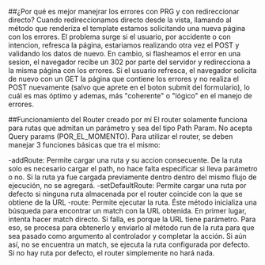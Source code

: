 ##¿Por qué es mejor manejrar los errores con PRG y con redireccionar directo?
Cuando redireccionamos directo desde la vista, llamando al método que renderiza el template
estamos solicitando una nueva página con los errores. El problema surge si el usuario, por accidente o con intencion, refresca la página, estariamos realizando otra vez el POST y validando los datos de nuevo. En cambio, si flasheamos el error en una sesion, el navegador recibe un 302 por parte del servidor y redirecciona a la misma página con los errores. Si el usuario refresca, el navegador solicita de nuevo con un GET la página que contiene los errores y no realiza el POST nuevamente (salvo que aprete en el boton submit del formulario), lo cuál es mas óptimo y ademas, más "coherente" o "lógico" en el manejo de errores.

##Funcionamiento del Router creado por mí
El router solamente funciona para rutas que admitan un parámetro y sea del tipo Path Param. No
acepta Query params (POR_EL_MOMENTO). Para utilizar el router, se deben manejar 3 funciones básicas que tra el mismo:

-addRoute: Permite cargar una ruta y su accion consecuente. De la ruta solo es necesario cargar el path, no hace falta especificar si lleva parámetro o no. Si la ruta ya fue cargada previamente dentro dentro del mismo flujo de ejecución, no se agregará.
-setDefaultRoute: Permite cargar una ruta por defecto si ninguna ruta almacenada por el router coincide con la que se obtiene de la URL
-route: Permite ejecutar la ruta. Éste método inicializa una búsqueda para encontrar un match con la URL obtenida. En primer lugar, intenta hacer match directo. Si falla, es porque la URL tiene parámetro. Para eso, se procesa para obtenerlo y enviarlo al método run de la ruta para que sea pasado como argumento al controlador y completar la acción. Si aún así, no se encuentra un match, se ejecuta la ruta configurada por defecto. Si no hay ruta por defecto, el router simplemente no hará nada. 